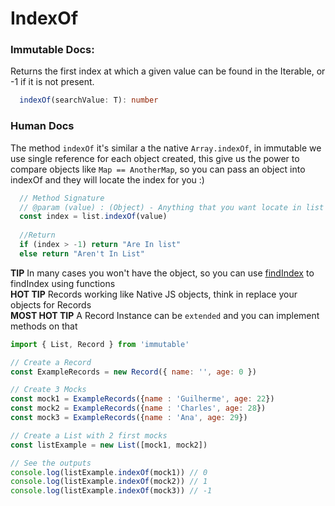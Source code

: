 # IndexOf

### Immutable Docs:
Returns the first index at which a given value can be found in the Iterable, or -1 if it is not present.
```typescript
  indexOf(searchValue: T): number
```

### Human Docs

The method `indexOf` it's similar a the native `Array.indexOf`, in immutable we use single reference for each object created, this give us the power to compare objects like `Map == AnotherMap`, so you can pass an object into indexOf and they will locate the index for you :)

```javascript
  // Method Signature
  // @param (value) : (Object) - Anything that you want locate in list
  const index = list.indexOf(value)
  
  //Return
  if (index > -1) return "Are In list"
  else return "Aren't In List"
```

**TIP** In many cases you won't have the object, so you can use [findIndex](https://github.com/guidiego/immutable-for-humans/blob/master/List/findIndex.md) to findIndex using functions  
**HOT TIP** Records working like Native JS objects, think in replace your objects for Records   
**MOST HOT TIP** A Record Instance can be `extended` and you can implement methods on that    

```javascript
import { List, Record } from 'immutable'

// Create a Record
const ExampleRecords = new Record({ name: '', age: 0 })

// Create 3 Mocks
const mock1 = ExampleRecords({name : 'Guilherme', age: 22})
const mock2 = ExampleRecords({name : 'Charles', age: 28})
const mock3 = ExampleRecords({name : 'Ana', age: 29})

// Create a List with 2 first mocks
const listExample = new List([mock1, mock2])

// See the outputs
console.log(listExample.indexOf(mock1)) // 0
console.log(listExample.indexOf(mock2)) // 1
console.log(listExample.indexOf(mock3)) // -1

```
